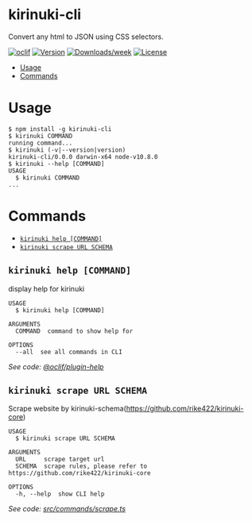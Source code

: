 kirinuki-cli
============

Convert any html to JSON using CSS selectors.

[![oclif](https://img.shields.io/badge/cli-oclif-brightgreen.svg)](https://oclif.io)
[![Version](https://img.shields.io/npm/v/kirinuki-cli.svg)](https://npmjs.org/package/kirinuki-cli)
[![Downloads/week](https://img.shields.io/npm/dw/kirinuki-cli.svg)](https://npmjs.org/package/kirinuki-cli)
[![License](https://img.shields.io/npm/l/kirinuki-cli.svg)](https://github.com/rike422/kirinuki-cli/blob/master/package.json)

<!-- toc -->
* [Usage](#usage)
* [Commands](#commands)
<!-- tocstop -->
# Usage
<!-- usage -->
```sh-session
$ npm install -g kirinuki-cli
$ kirinuki COMMAND
running command...
$ kirinuki (-v|--version|version)
kirinuki-cli/0.0.0 darwin-x64 node-v10.8.0
$ kirinuki --help [COMMAND]
USAGE
  $ kirinuki COMMAND
...
```
<!-- usagestop -->
# Commands
<!-- commands -->
* [`kirinuki help [COMMAND]`](#kirinuki-help-command)
* [`kirinuki scrape URL SCHEMA`](#kirinuki-scrape-url-schema)

## `kirinuki help [COMMAND]`

display help for kirinuki

```
USAGE
  $ kirinuki help [COMMAND]

ARGUMENTS
  COMMAND  command to show help for

OPTIONS
  --all  see all commands in CLI
```

_See code: [@oclif/plugin-help](https://github.com/oclif/plugin-help/blob/v2.1.6/src/commands/help.ts)_

## `kirinuki scrape URL SCHEMA`

Scrape website by kirinuki-schema(https://github.com/rike422/kirinuki-core)

```
USAGE
  $ kirinuki scrape URL SCHEMA

ARGUMENTS
  URL     scrape target url
  SCHEMA  scrape rules, please refer to https://github.com/rike422/kirinuki-core

OPTIONS
  -h, --help  show CLI help
```

_See code: [src/commands/scrape.ts](https://github.com/rike422/kirinuki-cli/blob/v0.0.0/src/commands/scrape.ts)_
<!-- commandsstop -->
